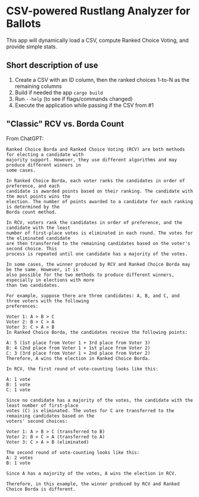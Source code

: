 CSV-powered Rustlang Analyzer for Ballots
=========================================
This app will dynamically load a CSV, compute Ranked Choice Voting, and provide simple stats.

Short description of use
------------------------
1. Create a CSV with an ID column, then the ranked choices 1-to-N as the remaining columns
2. Build if needed the app `cargo build`
3. Run `--help` (to see if flags/commands changed)
4. Execute the application while passing if the CSV from #1

"Classic" RCV vs. Borda Count
-----------------------------

From ChatGPT:
```
Ranked Choice Borda and Ranked Choice Voting (RCV) are both methods for electing a candidate with
majority support. However, they use different algorithms and may produce different winners in
some cases.

In Ranked Choice Borda, each voter ranks the candidates in order of preference, and each
candidate is awarded points based on their ranking. The candidate with the most points wins the
election. The number of points awarded to a candidate for each ranking is determined by the 
Borda count method.

In RCV, voters rank the candidates in order of preference, and the candidate with the least
number of first-place votes is eliminated in each round. The votes for the eliminated candidate
are then transferred to the remaining candidates based on the voter's second choice. This
process is repeated until one candidate has a majority of the votes.

In some cases, the winner produced by RCV and Ranked Choice Borda may be the same. However, it is
also possible for the two methods to produce different winners, especially in elections with more
than two candidates.

For example, suppose there are three candidates: A, B, and C, and three voters with the following
preferences:

Voter 1: A > B > C
Voter 2: B > C > A
Voter 3: C > A > B
In Ranked Choice Borda, the candidates receive the following points:

A: 5 (1st place from Voter 1 + 3rd place from Voter 3)
B: 4 (2nd place from Voter 1 + 1st place from Voter 2)
C: 3 (3rd place from Voter 1 + 2nd place from Voter 2)
Therefore, A wins the election in Ranked Choice Borda.

In RCV, the first round of vote-counting looks like this:

A: 1 vote
B: 1 vote
C: 1 vote

Since no candidate has a majority of the votes, the candidate with the least number of first-place
votes (C) is eliminated. The votes for C are transferred to the remaining candidates based on the
voters' second choices:

Voter 1: A > B > C (transferred to B)
Voter 2: B > C > A (transferred to A)
Voter 3: C > A > B (eliminated)

The second round of vote-counting looks like this:
A: 2 votes
B: 1 vote

Since A has a majority of the votes, A wins the election in RCV.

Therefore, in this example, the winner produced by RCV and Ranked Choice Borda is different.
```
